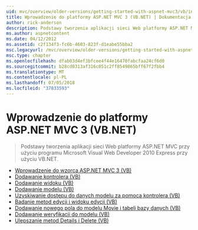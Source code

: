 ```yaml
---
uid: mvc/overview/older-versions/getting-started-with-aspnet-mvc3/vb/index
title: Wprowadzenie do platformy ASP.NET MVC 3 (VB.NET) | Dokumentacja firmy Microsoft
author: rick-anderson
description: Podstawy tworzenia aplikacji sieci Web platformy ASP.NET MVC przy użyciu programu Microsoft Visual Web Developer 2010 Express przy użyciu VB.NET.
ms.author: aspnetcontent
ms.date: 04/12/2012
ms.assetid: c2f134f3-fc6b-4603-823f-d1eabe55bba2
msc.legacyurl: /mvc/overview/older-versions/getting-started-with-aspnet-mvc3/vb
msc.type: chapter
ms.openlocfilehash: dfab03d4ef3bfcee4f44e16470fabcfaa24cf6d0
ms.sourcegitcommit: b28cd0313af316c051c2ff8549865bff67f2fbb4
ms.translationtype: MT
ms.contentlocale: pl-PL
ms.lasthandoff: 07/05/2018
ms.locfileid: "37833593"
---
```

<a name="getting-started-with-aspnet-mvc-3-vbnet"></a>Wprowadzenie do platformy ASP.NET MVC 3 (VB.NET)
====================
> Podstawy tworzenia aplikacji sieci Web platformy ASP.NET MVC przy użyciu programu Microsoft Visual Web Developer 2010 Express przy użyciu VB.NET.


- [Wprowadzenie do wzorca ASP.NET MVC 3 (VB)](intro-to-aspnet-mvc-3.md)
- [Dodawanie kontrolera (VB)](adding-a-controller.md)
- [Dodawanie widoku (VB)](adding-a-view.md)
- [Dodawanie modelu (VB)](adding-a-model.md)
- [Uzyskiwanie dostępu do danych modelu za pomocą kontrolera (VB)](accessing-your-models-data-from-a-controller.md)
- [Badanie metod edycji i widoku edycji (VB)](examining-the-edit-methods-and-edit-view.md)
- [Dodawanie nowego pola do modelu Movie i tabeli bazy danych (VB)](adding-a-new-field.md)
- [Dodawanie weryfikacji do modelu (VB)](adding-validation-to-the-model.md)
- [Ulepszanie metod Details i Delete (VB)](improving-the-details-and-delete-methods.md)
